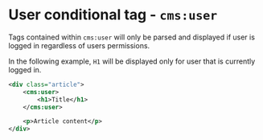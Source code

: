 # User conditional tag - `cms:user`

Tags contained within `cms:user` will only be parsed and displayed if user is logged in regardless of users permissions.

In the following example, `H1` will be displayed only for user that is currently logged in.

```xml
<div class="article">
	<cms:user>
		<h1>Title</h1>
	</cms:user>

	<p>Article content</p>
</div>
```
